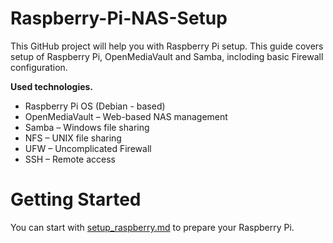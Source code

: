 # Raspberry-Pi-NAS-Setup

This GitHub project will help you with Raspberry Pi setup. 
This guide covers setup of Raspberry Pi, OpenMediaVault and Samba, incloding basic Firewall configuration.

**Used technologies.**
  - Raspberry Pi OS (Debian - based)
  - OpenMediaVault – Web-based NAS management
  - Samba – Windows file sharing
  - NFS – UNIX file sharing
  - UFW – Uncomplicated Firewall
  - SSH – Remote access

# Getting Started

You can start with [setup_raspberry.md](https://github.com/AntoninWagner-O/Raspberry-Pi-NAS-Setup/blob/main/setup_raspberry.md) to prepare your Raspberry Pi.
